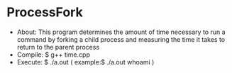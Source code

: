 # ProcessFork

<ul>
  <li> About: This program determines the amount of time necessary to 
		    run a command by forking a child process and measuring the
		      time it takes to return to the parent process </li>
  <li> Compile: $ g++ time.cpp </li>
  <li> Execute: $ ./a.out <name of command>  ( example:$ ./a.out whoami ) </li>
</ul>
